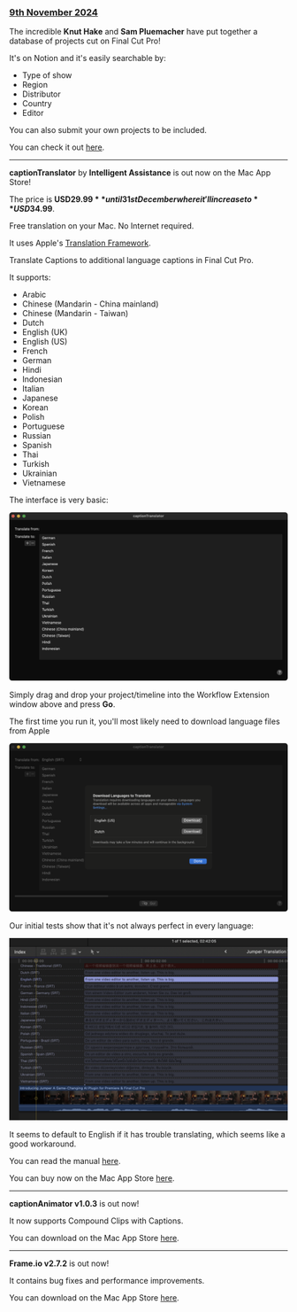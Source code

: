 ### [9th November 2024](/news/20241109)

The incredible **Knut Hake** and **Sam Pluemacher** have put together a database of projects cut on Final Cut Pro!

It's on Notion and it's easily searchable by:

- Type of show
- Region
- Distributor
- Country
- Editor

You can also submit your own projects to be included.

You can check it out [here](https://fcp-cafe.notion.site).

---

**captionTranslator** by **Intelligent Assistance** is out now on the Mac App Store!

The price is **USD$29.99** until 31st December where it'll increase to **USD$34.99**.

Free translation on your Mac. No Internet required.

It uses Apple's [Translation Framework](https://developer.apple.com/documentation/translation).

Translate Captions to additional language captions in Final Cut Pro.

It supports:

- Arabic
- Chinese (Mandarin - China mainland)
- Chinese (Mandarin - Taiwan)
- Dutch
- English (UK)
- English (US)
- French
- German
- Hindi
- Indonesian
- Italian
- Japanese
- Korean
- Polish
- Portuguese
- Russian
- Spanish
- Thai
- Turkish
- Ukrainian
- Vietnamese

The interface is very basic:

![](/static/caption-translator-01.png)

Simply drag and drop your project/timeline into the Workflow Extension window above and press **Go**.

The first time you run it, you'll most likely need to download language files from Apple

![](/static/caption-translator-03.png)

Our initial tests show that it's not always perfect in every language:

![](/static/caption-translator-02.png)

It seems to default to English if it has trouble translating, which seems like a good workaround.

You can read the manual [here](https://www.intelligentassistance.com/captiontranslator-help/).

You can buy now on the Mac App Store [here](https://apps.apple.com/au/app/captiontranslator/id6737919696?mt=12).

---

**captionAnimator v1.0.3** is out now!

It now supports Compound Clips with Captions.

You can download on the Mac App Store [here](https://apps.apple.com/au/app/captionanimator/id6736841747?mt=12).

---

**Frame.io v2.7.2** is out now!

It contains bug fixes and performance improvements.

You can download on the Mac App Store [here](https://apps.apple.com/au/app/frame-io-video-collaboration/id992958444?mt=12).
